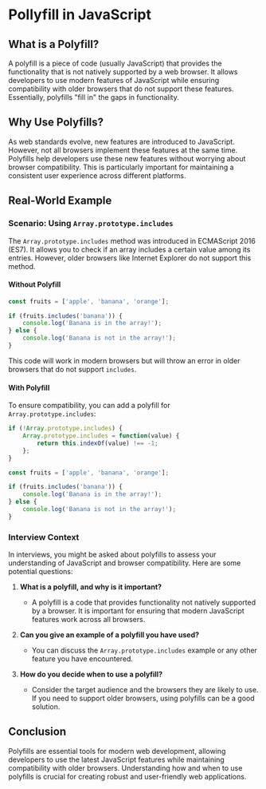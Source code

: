 # Pollyfill in JavaScript

## What is a Polyfill?

A polyfill is a piece of code (usually JavaScript) that provides the functionality that is not natively supported by a web browser. It allows developers to use modern features of JavaScript while ensuring compatibility with older browsers that do not support these features. Essentially, polyfills "fill in" the gaps in functionality.

## Why Use Polyfills?

As web standards evolve, new features are introduced to JavaScript. However, not all browsers implement these features at the same time. Polyfills help developers use these new features without worrying about browser compatibility. This is particularly important for maintaining a consistent user experience across different platforms.

## Real-World Example

### Scenario: Using `Array.prototype.includes`

The `Array.prototype.includes` method was introduced in ECMAScript 2016 (ES7). It allows you to check if an array includes a certain value among its entries. However, older browsers like Internet Explorer do not support this method.

#### Without Polyfill
```javascript
const fruits = ['apple', 'banana', 'orange'];

if (fruits.includes('banana')) {
    console.log('Banana is in the array!');
} else {
    console.log('Banana is not in the array!');
}
```

This code will work in modern browsers but will throw an error in older browsers that do not support `includes`.

#### With Polyfill

To ensure compatibility, you can add a polyfill for `Array.prototype.includes`:

```javascript
if (!Array.prototype.includes) {
    Array.prototype.includes = function(value) {
        return this.indexOf(value) !== -1;
    };
}

const fruits = ['apple', 'banana', 'orange'];

if (fruits.includes('banana')) {
    console.log('Banana is in the array!');
} else {
    console.log('Banana is not in the array!');
}
```

### Interview Context

In interviews, you might be asked about polyfills to assess your understanding of JavaScript and browser compatibility. Here are some potential questions:

1. **What is a polyfill, and why is it important?**
   - A polyfill is a code that provides functionality not natively supported by a browser. It is important for ensuring that modern JavaScript features work across all browsers.

2. **Can you give an example of a polyfill you have used?**
   - You can discuss the `Array.prototype.includes` example or any other feature you have encountered.

3. **How do you decide when to use a polyfill?**
   - Consider the target audience and the browsers they are likely to use. If you need to support older browsers, using polyfills can be a good solution.

## Conclusion

Polyfills are essential tools for modern web development, allowing developers to use the latest JavaScript features while maintaining compatibility with older browsers. Understanding how and when to use polyfills is crucial for creating robust and user-friendly web applications.
